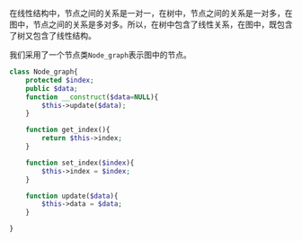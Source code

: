 在线性结构中，节点之间的关系是一对一，在树中，节点之间的关系是一对多，在图中，节点之间的关系是多对多。所以，在树中包含了线性关系，在图中，既包含了树又包含了线性结构。

我们采用了一个节点类```Node_graph```表示图中的节点。

```php
class Node_graph{
	protected $index;
	public $data;
	function __construct($data=NULL){
		$this->update($data);
	}

	function get_index(){
		return $this->index;
	}

	function set_index($index){
		$this->index = $index;
	}

	function update($data){
		$this->data = $data;
	}

}
```